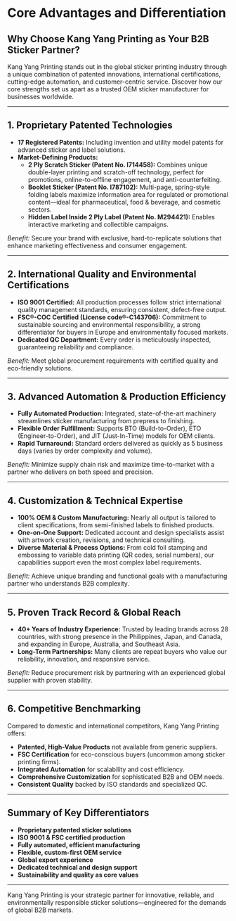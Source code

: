 # Core Advantages and Differentiation

## Why Choose Kang Yang Printing as Your B2B Sticker Partner?

Kang Yang Printing stands out in the global sticker printing industry through a unique combination of patented innovations, international certifications, cutting-edge automation, and customer-centric service. Discover how our core strengths set us apart as a trusted OEM sticker manufacturer for businesses worldwide.

---

## 1. Proprietary Patented Technologies

- **17 Registered Patents:** Including invention and utility model patents for advanced sticker and label solutions.
- **Market-Defining Products:**
  - **2 Ply Scratch Sticker (Patent No. I714458):** Combines unique double-layer printing and scratch-off technology, perfect for promotions, online-to-offline engagement, and anti-counterfeiting.
  - **Booklet Sticker (Patent No. I787102):** Multi-page, spring-style folding labels maximize information area for regulated or promotional content—ideal for pharmaceutical, food & beverage, and cosmetic sectors.
  - **Hidden Label Inside 2 Ply Label (Patent No. M294421):** Enables interactive marketing and collectible campaigns.

*Benefit:* Secure your brand with exclusive, hard-to-replicate solutions that enhance marketing effectiveness and consumer engagement.

---

## 2. International Quality and Environmental Certifications

- **ISO 9001 Certified:** All production processes follow strict international quality management standards, ensuring consistent, defect-free output.
- **FSC®-COC Certified (License code®-C143706):** Commitment to sustainable sourcing and environmental responsibility, a strong differentiator for buyers in Europe and environmentally focused markets.
- **Dedicated QC Department:** Every order is meticulously inspected, guaranteeing reliability and compliance.

*Benefit:* Meet global procurement requirements with certified quality and eco-friendly solutions.

---

## 3. Advanced Automation & Production Efficiency

- **Fully Automated Production:** Integrated, state-of-the-art machinery streamlines sticker manufacturing from prepress to finishing.
- **Flexible Order Fulfillment:** Supports BTO (Build-to-Order), ETO (Engineer-to-Order), and JIT (Just-In-Time) models for OEM clients.
- **Rapid Turnaround:** Standard orders delivered as quickly as 5 business days (varies by order complexity and volume).

*Benefit:* Minimize supply chain risk and maximize time-to-market with a partner who delivers on both speed and precision.

---

## 4. Customization & Technical Expertise

- **100% OEM & Custom Manufacturing:** Nearly all output is tailored to client specifications, from semi-finished labels to finished products.
- **One-on-One Support:** Dedicated account and design specialists assist with artwork creation, revisions, and technical consulting.
- **Diverse Material & Process Options:** From cold foil stamping and embossing to variable data printing (QR codes, serial numbers), our capabilities support even the most complex label requirements.

*Benefit:* Achieve unique branding and functional goals with a manufacturing partner who understands B2B complexity.

---

## 5. Proven Track Record & Global Reach

- **40+ Years of Industry Experience:** Trusted by leading brands across 28 countries, with strong presence in the Philippines, Japan, and Canada, and expanding in Europe, Australia, and Southeast Asia.
- **Long-Term Partnerships:** Many clients are repeat buyers who value our reliability, innovation, and responsive service.

*Benefit:* Reduce procurement risk by partnering with an experienced global supplier with proven stability.

---

## 6. Competitive Benchmarking

Compared to domestic and international competitors, Kang Yang Printing offers:

- **Patented, High-Value Products** not available from generic suppliers.
- **FSC Certification** for eco-conscious buyers (uncommon among sticker printing firms).
- **Integrated Automation** for scalability and cost efficiency.
- **Comprehensive Customization** for sophisticated B2B and OEM needs.
- **Consistent Quality** backed by ISO standards and specialized QC.

---

## Summary of Key Differentiators

- **Proprietary patented sticker solutions**
- **ISO 9001 & FSC certified production**
- **Fully automated, efficient manufacturing**
- **Flexible, custom-first OEM service**
- **Global export experience**
- **Dedicated technical and design support**
- **Sustainability and quality as core values**

---

Kang Yang Printing is your strategic partner for innovative, reliable, and environmentally responsible sticker solutions—engineered for the demands of global B2B markets.